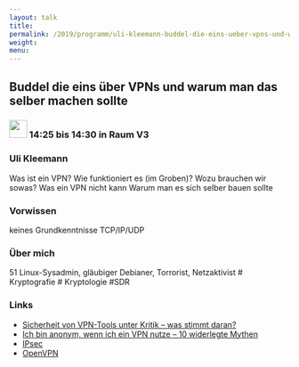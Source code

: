 ```yaml
---
layout: talk
title:
permalink: /2019/programm/uli-kleemann-buddel-die-eins-ueber-vpns-und-warum-man-das-selber-machen-sollte/
weight:
menu:
---
```

## Buddel die eins  über VPNs und warum man das selber machen sollte

### <img height = "32" src="../../../images/lightning.svg"> 14:25 bis 14:30 in Raum V3

### Uli Kleemann

Was ist ein VPN? Wie funktioniert es (im Groben)? Wozu brauchen wir sowas? Was ein VPN nicht kann Warum man es sich selber bauen sollte 

### Vorwissen

keines  Grundkenntnisse TCP/IP/UDP

### Über mich

51 Linux-Sysadmin, gläubiger Debianer, Torrorist, Netzaktivist # Kryptografie # Kryptologie #SDR

### Links

- <a href="https://www.digitalwelt.org/ratgeber/anonym-surfen/vpn-sicherheit" target="_blank">Sicherheit von VPN-Tools unter Kritik – was stimmt daran?</a>
- <a href="https://www.goldenfrog.com/blog/de/myths-about-vpn-logging-and-anonymity" target="_blank">Ich bin anonym, wenn ich ein VPN nutze – 10 widerlegte Mythen</a>
- <a href="https://de.wikipedia.org/wiki/IPsec" target="_blank">IPsec</a>
- <a href="https://de.wikipedia.org/wiki/OpenVPN" target="_blank">OpenVPN</a>